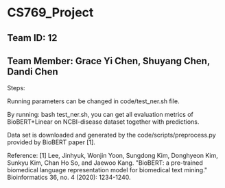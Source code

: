 # CS769_Project
## Team ID: 12
## Team Member: Grace Yi Chen, Shuyang Chen, Dandi Chen

Steps:

Running parameters can be changed in code/test_ner.sh file. 

By running: bash test_ner.sh, you can get all evaluation metrics of BioBERT+Linear on NCBI-disease dataset together with predictions.

Data set is downloaded and generated by the code/scripts/preprocess.py provided by BioBERT paper [1]. 


Reference:
[1] Lee, Jinhyuk, Wonjin Yoon, Sungdong Kim, Donghyeon Kim, Sunkyu Kim, Chan Ho So, and Jaewoo Kang. "BioBERT: a pre-trained biomedical language representation model for biomedical text mining." Bioinformatics 36, no. 4 (2020): 1234-1240.
